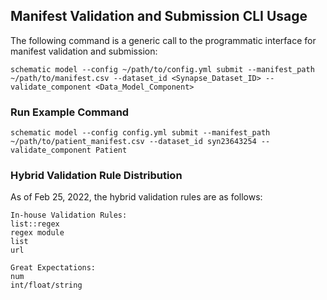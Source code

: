## Manifest Validation and Submission CLI Usage

The following command is a generic call to the programmatic interface for manifest validation and submission:

`schematic model --config ~/path/to/config.yml submit --manifest_path ~/path/to/manifest.csv --dataset_id <Synapse_Dataset_ID> --validate_component <Data_Model_Component>`

### Run Example Command

```schematic model --config config.yml submit --manifest_path ~/path/to/patient_manifest.csv --dataset_id syn23643254 --validate_component Patient```

### Hybrid Validation Rule Distribution
As of Feb 25, 2022, the hybrid validation rules are as follows:

    In-house Validation Rules:
    list::regex
    regex module
    list
    url

    Great Expectations:
    num
    int/float/string
